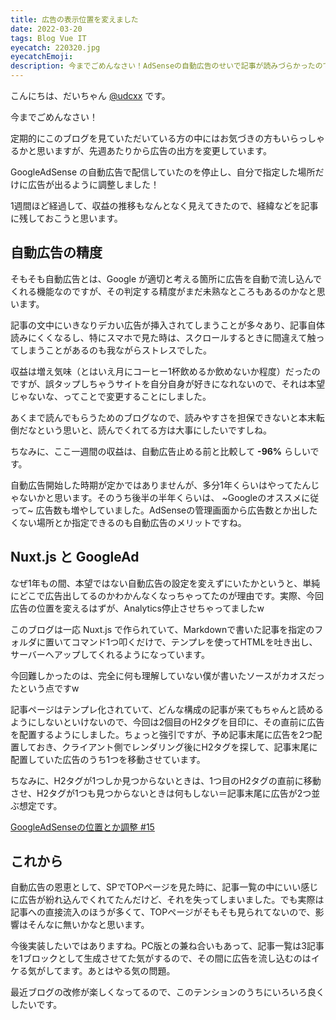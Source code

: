 ```yaml
---
title: 広告の表示位置を変えました
date: 2022-03-20
tags: Blog Vue IT
eyecatch: 220320.jpg
eyecatchEmoji:
description: 今までごめんなさい！AdSenseの自動広告のせいで記事が読みづらかったので改善しました。
---
```


こんにちは、だいちゃん [@udcxx](https://twitter.com/udc_xx) です。

今までごめんなさい！

定期的にこのブログを見ていただいている方の中にはお気づきの方もいらっしゃるかと思いますが、先週あたりから広告の出方を変更しています。

GoogleAdSense の自動広告で配信していたのを停止し、自分で指定した場所だけに広告が出るように調整しました！

1週間ほど経過して、収益の推移もなんとなく見えてきたので、経緯などを記事に残しておこうと思います。

## 自動広告の精度

そもそも自動広告とは、Google が適切と考える箇所に広告を自動で流し込んでくれる機能なのですが、その判定する精度がまだ未熟なところもあるのかなと思います。

記事の文中にいきなりデカい広告が挿入されてしまうことが多々あり、記事自体読みにくくなるし、特にスマホで見た時は、スクロールするときに間違えて触ってしまうことがあるのも我ながらストレスでした。

収益は増え気味（とはいえ月にコーヒー1杯飲めるか飲めないか程度）だったのですが、誤タップしちゃうサイトを自分自身が好きになれないので、それは本望じゃないな、ってことで変更することにしました。

あくまで読んでもらうためのブログなので、読みやすさを担保できないと本末転倒だなという思いと、読んでくれてる方は大事にしたいですしね。

ちなみに、ここ一週間の収益は、自動広告止める前と比較して **-96%** らしいです。

自動広告開始した時期が定かではありませんが、多分1年くらいはやってたんじゃないかと思います。そのうち後半の半年くらいは、 ~Googleのオススメに従って~ 広告数も増やしていました。AdSenseの管理画面から広告数とか出したくない場所とか指定できるのも自動広告のメリットですね。

## Nuxt.js と GoogleAd

なぜ1年もの間、本望ではない自動広告の設定を変えずにいたかというと、単純にどこで広告出してるのかわかんなくなっちゃってたのが理由です。実際、今回広告の位置を変えるはずが、Analytics停止させちゃってましたw

このブログは一応 Nuxt.js で作られていて、Markdownで書いた記事を指定のフォルダに置いてコマンド1つ叩くだけで、テンプレを使ってHTMLを吐き出し、サーバーへアップしてくれるようになっています。

今回難しかったのは、完全に何も理解していない僕が書いたソースがカオスだったという点ですw

記事ページはテンプレ化されていて、どんな構成の記事が来てもちゃんと読めるようにしないといけないので、今回は2個目のH2タグを目印に、その直前に広告を配置するようにしました。ちょっと強引ですが、予め記事末尾に広告を2つ配置しておき、クライアント側でレンダリング後にH2タグを探して、記事末尾に配置していた広告のうち1つを移動させています。

ちなみに、H2タグが1つしか見つからないときは、1つ目のH2タグの直前に移動させ、H2タグが1つも見つからないときは何もしない＝記事末尾に広告が2つ並ぶ想定です。

[GoogleAdSenseの位置とか調整 #15](https://github.com/udcxx/blog-udcxx-me/issues/15)

## これから

自動広告の恩恵として、SPでTOPページを見た時に、記事一覧の中にいい感じに広告が紛れ込んでくれてたんだけど、それを失ってしまいました。でも実際は記事への直接流入のほうが多くて、TOPページがそもそも見られてないので、影響はそんなに無いかなと思います。

今後実装したいではありますね。PC版との兼ね合いもあって、記事一覧は3記事を1ブロックとして生成させてた気がするので、その間に広告を流し込むのはイケる気がしてます。あとはやる気の問題。

最近ブログの改修が楽しくなってるので、このテンションのうちにいろいろ良くしたいです。
